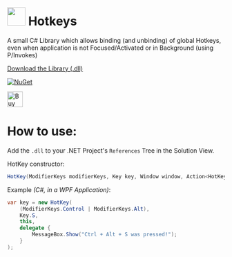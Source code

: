 # <img src="https://github.com/mrousavy/Hotkeys/blob/master/Images/Logo.png?raw=true" width="42"> Hotkeys
A small C# Library which allows binding (and unbinding) of global Hotkeys, even when application is not Focused/Activated or in Background (using P/Invokes)

[Download the Library (.dll)](https://raw.githubusercontent.com/mrousavy/Hotkeys/master/Downloads/Hotkeys.dll)

[![NuGet](https://img.shields.io/nuget/dt/GlobalHotkeys.svg)](https://www.nuget.org/packages/GlobalHotkeys/)

<a href='https://ko-fi.com/F1F8CLXG' target='_blank'><img height='36' style='border:0px;height:36px;' src='https://az743702.vo.msecnd.net/cdn/kofi2.png?v=0' border='0' alt='Buy Me a Coffee at ko-fi.com' /></a>

# How to use:
Add the `.dll` to your .NET Project's `References` Tree in the Solution View.

HotKey constructor:
```C#
HotKey(ModifierKeys modifierKeys, Key key, Window window, Action<HotKey> OnHotKeyPressed);
```

Example _(C#, in a WPF Application)_:
```C#
var key = new HotKey(
    (ModifierKeys.Control | ModifierKeys.Alt), 
    Key.S, 
    this, 
    delegate {
        MessageBox.Show("Ctrl + Alt + S was pressed!");
    }
);
```
